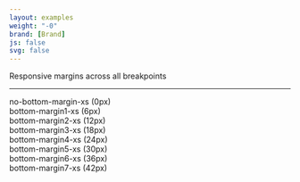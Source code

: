 ```yaml
---
layout: examples
weight: "-0"
brand: [Brand]
js: false
svg: false
---
```


<div class="margin-classes">
	<div class="bottom-margin7-xs bottom-margin1-sm bottom-margin7-md bottom-margin1-lg">Responsive margins across all breakpoints</div>
</div>

<hr>

<div class="margin-classes">
	<div class="no-bottom-margin-xs text-center">no-bottom-margin-xs (0px)</div>
</div>
<div class="margin-classes">
	<div class="bottom-margin1-xs text-center">bottom-margin1-xs (6px)</div>
</div>
<div class="margin-classes">
	<div class="bottom-margin2-xs text-center">bottom-margin2-xs (12px)</div>
</div>
<div class="margin-classes">
	<div class="bottom-margin3-xs text-center">bottom-margin3-xs (18px)</div>
</div>
<div class="margin-classes">
	<div class="bottom-margin4-xs text-center">bottom-margin4-xs (24px)</div>
</div>
<div class="margin-classes">
	<div class="bottom-margin5-xs text-center">bottom-margin5-xs (30px)</div>
</div>
<div class="margin-classes">
	<div class="bottom-margin6-xs text-center">bottom-margin6-xs (36px)</div>
</div>
<div class="margin-classes">
	<div class="bottom-margin7-xs text-center">bottom-margin7-xs (42px)</div>
</div>